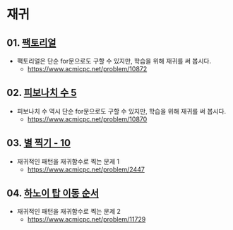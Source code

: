 # 재귀

## 01. [팩토리얼](10872.py)
 - 팩토리얼은 단순 for문으로도 구할 수 있지만, 학습을 위해 재귀를 써 봅시다.
   - https://www.acmicpc.net/problem/10872
## 02. [피보나치 수 5](10870.py)
 - 피보나치 수 역시 단순 for문으로도 구할 수 있지만, 학습을 위해 재귀를 써 봅시다.
   - https://www.acmicpc.net/problem/10870
## 03. [별 찍기 - 10](02447.py)
 - 재귀적인 패턴을 재귀함수로 찍는 문제 1
   - https://www.acmicpc.net/problem/2447
## 04. [하노이 탑 이동 순서](11729.py)
 - 재귀적인 패턴을 재귀함수로 찍는 문제 2
   - https://www.acmicpc.net/problem/11729

